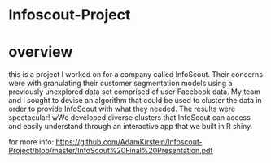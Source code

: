# Infoscout-Project

# overview 
this is a project I worked on for a company called InfoScout. Their concerns were with granulating their customer segmentation models using a previously unexplored data set comprised of user Facebook data. My team and I sought to devise an algorithm that could be used to cluster the data in order to provide InfoScout with what they needed. The results were spectacular! wWe developed  diverse clusters that InfoScout can access and easily understand through an interactive app that we built in R shiny. 

for more info: https://github.com/AdamKirstein/Infoscout-Project/blob/master/InfoScout%20Final%20Presentation.pdf
